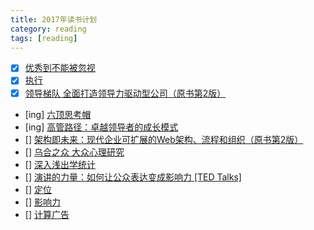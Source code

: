```yaml
---
title: 2017年读书计划
category: reading
tags: [reading]
---
```


- [x] [优秀到不能被忽视](https://item.jd.com/11914242.html)
- [x] [执行](https://item.jd.com/10708656.html)
- [x] [领导梯队 全面打造领导力驱动型公司（原书第2版）](https://item.jd.com/10708646.html)
- [ing] [六顶思考帽](https://item.jd.com/12040638.html)
- [ing] [高管路径：卓越领导者的成长模式](https://item.jd.com/11963971.html)
- [] [架构即未来：现代企业可扩展的Web架构、流程和组织（原书第2版）](https://item.jd.com/11905648.html)
- [] [乌合之众 大众心理研究](https://item.jd.com/10044170.html)
- [] [深入浅出学统计](https://item.jd.com/12058210.html)
- [] [演讲的力量：如何让公众表达变成影响力 [TED Talks]](https://item.jd.com/11978638.html)
- [] [定位](https://item.jd.com/10490880.html)
- [] [影响力](https://item.jd.com/10395295.html)
- [] [计算广告](https://item.jd.com/10099018823.html)